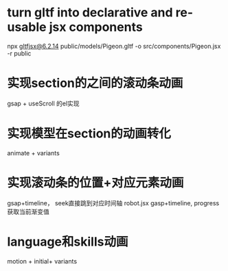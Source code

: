 # turn gltf into declarative and re-usable jsx components
npx gltfjsx@6.2.14 public/models/Pigeon.gltf -o src/components/Pigeon.jsx -r public 

# 实现section的之间的滚动条动画
gsap + useScroll 的el实现

# 实现模型在section的动画转化
animate + variants

# 实现滚动条的位置+对应元素动画
gsap+timeline， seek直接跳到对应时间轴  robot.jsx
gasp+timeline, progress获取当前渐变值


# language和skills动画
motion + initial+ variants
